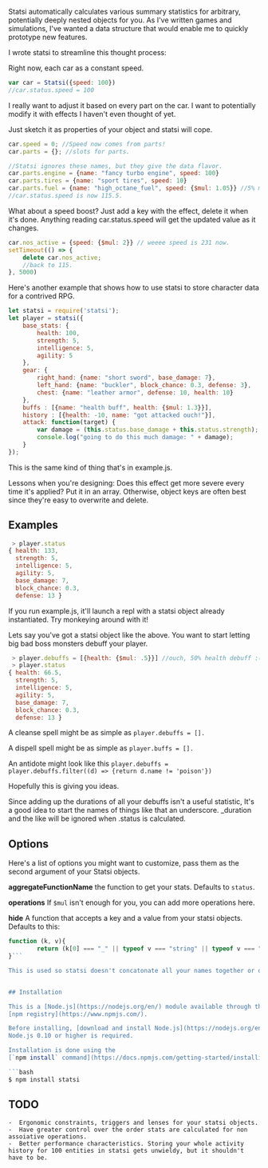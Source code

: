Statsi automatically calculates various summary statistics for arbitrary, potentially deeply nested objects for you. As I've written games and simulations, I've wanted a data structure that would enable me to quickly prototype new features.

I wrote statsi to streamline this thought process:

Right now, each car as a constant speed.

```js
var car = Statsi({speed: 100})
//car.status.speed = 100
```

I really want to adjust it based on every part on the car. I want to potentially modify it with effects I haven't even thought of yet.

Just sketch it as properties of your object and statsi will cope.

```js
car.speed = 0; //Speed now comes from parts!
car.parts = {}; //slots for parts.

//Statsi ignores these names, but they give the data flavor.
car.parts.engine = {name: "fancy turbo engine", speed: 100}
car.parts.tires = {name: "sport tires", speed: 10}
car.parts.fuel = {name: "high_octane_fuel", speed: {$mul: 1.05}} //5% more speed, after all additions.
//car.status.speed is now 115.5.
```

What about a speed boost? Just add a key with the effect, delete it when it's done. Anything reading car.status.speed will get the updated value as it changes.

```js
car.nos_active = {speed: {$mul: 2}} // weeee speed is 231 now.
setTimeout(() => {
	delete car.nos_active;
	//back to 115.
}, 5000)

```

Here's another example that shows how to use statsi to store character data for a contrived RPG.

```js
let statsi = require('statsi');
let player = statsi({
	base_stats: {
		health: 100,
		strength: 5,
		intelligence: 5,
		agility: 5
	},
	gear: {
		right_hand: {name: "short sword", base_damage: 7},
		left_hand: {name: "buckler", block_chance: 0.3, defense: 3},
		chest: {name: "leather armor", defense: 10, health: 10}
	},
	buffs : [{name: "health buff", health: {$mul: 1.3}}],
	history : [{health: -10, name: "got attacked ouch!"}],
	attack: function(target) {
		var damage = (this.status.base_damage + this.status.strength);
		console.log("going to do this much damage: " + damage);
	}
});

```
This is the same kind of thing that's in example.js.

Lessons when you're designing: Does this effect get more severe every time it's applied? Put it in an array. Otherwise, object keys are often best since they're easy to overwrite and delete.

## Examples

```js
 > player.status
{ health: 133,
  strength: 5,
  intelligence: 5,
  agility: 5,
  base_damage: 7,
  block_chance: 0.3,
  defense: 13 }
```

If you run example.js, it'll launch a repl with a statsi object already instantiated. Try monkeying around with it!

Lets say you've got a statsi object like the above. You want to start letting big bad boss monsters debuff your player.

```js
 > player.debuffs = [{health: {$mul: .5}}] //ouch, 50% health debuff :(
 > player.status
{ health: 66.5,
  strength: 5,
  intelligence: 5,
  agility: 5,
  base_damage: 7,
  block_chance: 0.3,
  defense: 13 }
```


A cleanse spell might be as simple as `player.debuffs = [].`

A dispell spell might be as simple as `player.buffs = [].`

An antidote might look like this `player.debuffs = player.debuffs.filter((d) => {return d.name != 'poison'})`

Hopefully this is giving you ideas.

Since adding up the durations of all your debuffs isn't a useful statistic, It's a good idea to start the names of things like that an underscore. _duration and the like will be ignored when .status is calculated.

## Options

Here's a list of options you might want to customize, pass them as the second argument of your Statsi objects.

**aggregateFunctionName**
the function to get your stats. Defaults to `status`.

**operations**
If `$mul` isn't enough for you, you can add more operations here.

**hide**
A function that accepts a key and a value from your statsi objects. Defaults to this:

```js
function (k, v){
		return (k[0] === "_" || typeof v === "string" || typeof v === "function");
}```

This is used so statsi doesn't concatonate all your names together or other such weirdness. Override it if you need more / less things ignored.


## Installation

This is a [Node.js](https://nodejs.org/en/) module available through the
[npm registry](https://www.npmjs.com/).

Before installing, [download and install Node.js](https://nodejs.org/en/download/).
Node.js 0.10 or higher is required.

Installation is done using the
[`npm install` command](https://docs.npmjs.com/getting-started/installing-npm-packages-locally):

```bash
$ npm install statsi
```

## TODO
	-  Ergonomic constraints, triggers and lenses for your statsi objects.
	-  Have greater control over the order stats are calculated for non assoiative operations.
	-  Better performance characteristics. Storing your whole activity history for 100 entities in statsi gets unwieldy, but it shouldn't have to be.
